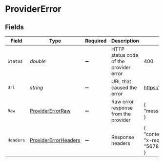 # ProviderError


## Fields

| Field                                                                                      | Type                                                                                       | Required                                                                                   | Description                                                                                | Example                                                                                    |
| ------------------------------------------------------------------------------------------ | ------------------------------------------------------------------------------------------ | ------------------------------------------------------------------------------------------ | ------------------------------------------------------------------------------------------ | ------------------------------------------------------------------------------------------ |
| `Status`                                                                                   | *double*                                                                                   | :heavy_minus_sign:                                                                         | HTTP status code of the provider error                                                     | 400                                                                                        |
| `Url`                                                                                      | *string*                                                                                   | :heavy_minus_sign:                                                                         | URL that caused the error                                                                  | https://api.provider.com/v1/resource                                                       |
| `Raw`                                                                                      | [ProviderErrorRaw](../../Models/Components/ProviderErrorRaw.md)                            | :heavy_minus_sign:                                                                         | Raw error response from the provider                                                       | {<br/>"message": "Invalid input parameters"<br/>}                                          |
| `Headers`                                                                                  | [ProviderErrorHeaders](../../Models/Components/ProviderErrorHeaders.md)                    | :heavy_minus_sign:                                                                         | Response headers                                                                           | {<br/>"content-type": "application/json",<br/>"x-request-id": "5678c28b211dace4e0a0f9171e6b88c5"<br/>} |